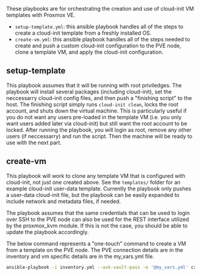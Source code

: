 These playbooks are for orchestrating the creation and use of cloud-init VM templates with Proxmox VE.

- `setup-template.yml`: this ansible playbook handles all of the steps to create a cloud-init template from a freshly installed OS. 
- `create-vm.yml`: this ansible playbook handles all of the steps needed to create and push a custom cloud-init configuration to the PVE node, clone a template VM, and apply the cloud-init configuration.

## setup-template

This playbook assumes that it will be running with root priviledges. The playbook will install several packages (including cloud-init), set the neccessarry cloud-init config files, and then push a "finishing script" to the host. The finishing script simply runs `cloud-init clean`, locks the root account, and shuts down the virtual machine. This is particularly useful if you do not want any users pre-loaded in the template VM (i.e. you only want users added later via cloud-init) but still want the root account to be locked. After running the playbook, you will login as root, remove any other users (if neccessarry) and run the script. Then the machine will be ready to use with the next part.

## create-vm

This playbook will work to clone any template VM that is configured with cloud-init, not just one created above. See the `templates/` folder for an example cloud-init user-data template. Currently the playbook only pushes a user-data cloud-init file, but the playbook can be easily expanded to include network and metadata files, if needed.

The playbook assumes that the same credentials that can be used to login over SSH to the PVE node can also be used for the REST interface utilized by the proxmox_kvm module. If this is not the case, you should be able to update the playbook accordingly.

The below command represents a "one-touch" command to create a VM from a template on the PVE node. The PVE connection details are in the inventory and vm specific details are in the my_vars.yml file.

``` sh
ansible-playbook -i inventory.yml --ask-vault-pass -e '@my_vars.yml' create-vm.yml
```
